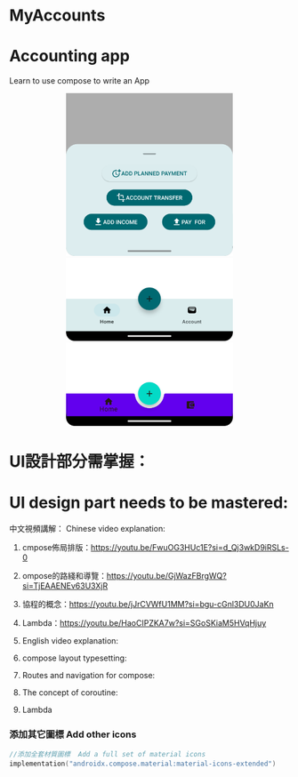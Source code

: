 # MyAccounts
# Accounting app
Learn to use compose to write an App

<div align="center">
  <img src="picture/bottombar-2.png" alt="Editor" width="300">
  <img src="picture/bottombar.png" alt="Editor" width="300">
  <img src="picture/範例-Material2.png" alt="Editor" width="300">
</div>

# UI設計部分需掌握：
# UI design part needs to be mastered:

中文視頻講解：
Chinese video explanation:
1. cmpose佈局排版：https://youtu.be/FwuOG3HUc1E?si=d_Qj3wkD9iRSLs-0
2. ompose的路綫和導覽：https://youtu.be/GjWazFBrgWQ?si=TjEAAENEv63U3XjR
3. 協程的概念：https://youtu.be/jJrCVWfU1MM?si=bgu-cGnl3DU0JaKn
4. Lambda：https://youtu.be/HaoCIPZKA7w?si=SGoSKiaM5HVqHjuy


1. English video explanation:
2. compose layout typesetting:
3. Routes and navigation for compose:
4. The concept of coroutine:
5. Lambda




### 添加其它圖標 Add other icons
```kotlin
//添加全套材質圖標  Add a full set of material icons
implementation("androidx.compose.material:material-icons-extended")
```
